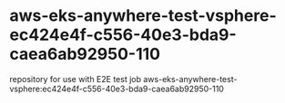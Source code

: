 # aws-eks-anywhere-test-vsphere-ec424e4f-c556-40e3-bda9-caea6ab92950-110
repository for use with E2E test job aws-eks-anywhere-test-vsphere:ec424e4f-c556-40e3-bda9-caea6ab92950-110
